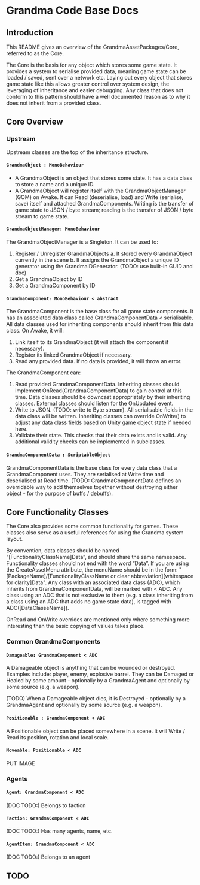 # Grandma Code Base Docs

## Introduction
This README gives an overview of the GrandmaAssetPackages/Core, referred to as the Core. 

The Core is the basis for any object which stores some game state. It provides a system to serialise provided data, meaning game state can be loaded / saved, sent over a network etc. Laying out every object that stores game state like this allows greater control over system design, the leveraging of inheritance and easier debugging. Any class that does not conform to this pattern should have a well documented reason as to why it does not inherit from a provided class. 

## Core Overview

### Upstream
Upstream classes are the top of the inheritance structure.

#### `GrandmaObject : MonoBehaviour`

- A GrandmaObject is an object that stores some state. It has a data class to store a name and a unique ID. 
- A GrandmaObject will register itself with the GrandmaObjectManager (GOM) on Awake. It can Read (deserialise, load) and Write (serialise, save) itself and attached GrandmaComponents. Writing is the transfer of game state to JSON / byte stream; reading is the transfer of JSON / byte stream to game state.

#### `GrandmaObjectManager: MonoBehaviour`
The GrandmaObjectManager is a Singleton. It can be used to:
1. Register / Unregister GrandmaObjects
  a. It stored every GrandmaObject currently in the scene
  b. It assigns the GrandmaObject a unique ID generator using the GrandmaIDGenerator. (TODO: use built-in GUID and doc)
2. Get a GrandmaObject by ID
3. Get a GrandmaComponent by ID

#### `GrandmaComponent: MonoBehaviour < abstract`
The GrandmaComponent is the base class for all game state components. It has an associated data class called GrandmaComponentData < serialisable. All data classes used for inheriting components should inherit from this data class. On Awake, it will:
1. Link itself to its GrandmaObject (it will attach the component if necessary). 
2. Register its linked GrandmaObject if necessary.
3. Read any provided data. If no data is provided, it will throw an error.

The GrandmaComponent can:
1. Read provided GrandmaComponentData. Inheriting classes should implement OnRead(GrandmaComponentData) to gain control at this time. Data classes should be downcast appropriately by their inheriting classes. External classes should listen for the OnUpdated<GrandmaComponent> event.
2. Write to JSON. (TODO: write to Byte stream). All serialisable fields in the data class will be written. Inheriting classes can override OnWrite() to adjust any data class fields based on Unity game object state if needed here. 
3. Validate their state. This checks that their data exists and is valid. Any additional validity checks can be implemented in subclasses.
  
#### `GrandmaComponentData : ScriptableObject`

GrandmaComponentData is the base class for every data class that a GrandmaComponent uses. They are serialised at Write time and deserialised at Read time. (TODO: GrandmaComponentData defines an overridable way to add themselves together without destroying either object - for the purpose of buffs / debuffs).

## Core Functionality Classes
The Core also provides some common functionality for games. These classes also serve as a useful references for using the Grandma system layout. 

By convention, data classes should be named “[FunctionalityClassName]Data”, and should share the same namespace. Functionality classes should not end with the word “Data”. If you are using the CreateAssetMenu attribute, the menuName should be in the form: "[PackageName]/[FunctionalityClassName or clear abbreviation][whitespace for clarity]Data".
Any class with an associated data class (ADC), which inherits from GrandmaComponentData, will be marked with < ADC. Any class using an ADC that is not exclusive to them (e.g. a class inheriting from a class using an ADC that adds no game state data), is tagged with ADC([DataClasseName]).

OnRead and OnWrite overrides are mentioned only where something more interesting than the basic copying of values takes place.

### Common GrandmaComponents

#### `Damageable: GrandmaComponent < ADC`
A Damageable object is anything that can be wounded or destroyed. Examples include: player, enemy, explosive barrel. They can be Damaged or Healed by some amount - optionally by a GrandmaAgent and optionally by some source (e.g. a weapon).

(TODO) When a Damageable object dies, it is Destroyed - optionally by a GrandmaAgent and optionally by some source (e.g. a weapon).

#### `Positionable : GrandmaComponent < ADC`
A Positionable object can be placed somewhere in a scene. It will Write / Read its position, rotation and local scale.

#### `Moveable: Positionable < ADC`
PUT IMAGE

### Agents

#### `Agent: GrandmaComponent < ADC`
(DOC TODO:) Belongs to faction

#### `Faction: GrandmaComponent < ADC`
(DOC TODO:) Has many agents, name, etc.

#### `AgentItem: GrandmaComponent < ADC`
(DOC TODO:) Belongs to an agent

## TODO

